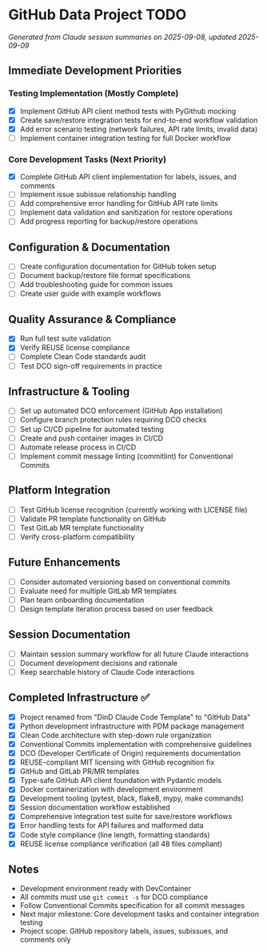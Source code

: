 # GitHub Data Project TODO

*Generated from Claude session summaries on 2025-09-08, updated 2025-09-09*

## Immediate Development Priorities

### Testing Implementation (Mostly Complete)
- [x] Implement GitHub API client method tests with PyGithub mocking
- [x] Create save/restore integration tests for end-to-end workflow validation
- [x] Add error scenario testing (network failures, API rate limits, invalid data)
- [ ] Implement container integration testing for full Docker workflow

### Core Development Tasks (Next Priority)
- [x] Complete GitHub API client implementation for labels, issues, and comments
- [ ] Implement issue subissue relationship handling
- [ ] Add comprehensive error handling for GitHub API rate limits
- [ ] Implement data validation and sanitization for restore operations
- [ ] Add progress reporting for backup/restore operations

## Configuration & Documentation
- [ ] Create configuration documentation for GitHub token setup
- [ ] Document backup/restore file format specifications
- [ ] Add troubleshooting guide for common issues
- [ ] Create user guide with example workflows

## Quality Assurance & Compliance
- [x] Run full test suite validation
- [x] Verify REUSE license compliance
- [ ] Complete Clean Code standards audit
- [ ] Test DCO sign-off requirements in practice

## Infrastructure & Tooling
- [ ] Set up automated DCO enforcement (GitHub App installation)
- [ ] Configure branch protection rules requiring DCO checks
- [ ] Set up CI/CD pipeline for automated testing
- [ ] Create and push container images in CI/CD
- [ ] Automate release process in CI/CD
- [ ] Implement commit message linting (commitlint) for Conventional Commits

## Platform Integration
- [ ] Test GitHub license recognition (currently working with LICENSE file)
- [ ] Validate PR template functionality on GitHub
- [ ] Test GitLab MR template functionality
- [ ] Verify cross-platform compatibility

## Future Enhancements
- [ ] Consider automated versioning based on conventional commits
- [ ] Evaluate need for multiple GitLab MR templates
- [ ] Plan team onboarding documentation
- [ ] Design template iteration process based on user feedback

## Session Documentation
- [ ] Maintain session summary workflow for all future Claude interactions
- [ ] Document development decisions and rationale
- [ ] Keep searchable history of Claude Code interactions

## Completed Infrastructure ✅
- [x] Project renamed from "DinD Claude Code Template" to "GitHub Data"
- [x] Python development infrastructure with PDM package management
- [x] Clean Code architecture with step-down rule organization
- [x] Conventional Commits implementation with comprehensive guidelines
- [x] DCO (Developer Certificate of Origin) requirements documentation
- [x] REUSE-compliant MIT licensing with GitHub recognition fix
- [x] GitHub and GitLab PR/MR templates
- [x] Type-safe GitHub API client foundation with Pydantic models
- [x] Docker containerization with development environment
- [x] Development tooling (pytest, black, flake8, mypy, make commands)
- [x] Session documentation workflow established
- [x] Comprehensive integration test suite for save/restore workflows
- [x] Error handling tests for API failures and malformed data
- [x] Code style compliance (line length, formatting standards)
- [x] REUSE license compliance verification (all 48 files compliant)

## Notes
- Development environment ready with DevContainer
- All commits must use `git commit -s` for DCO compliance
- Follow Conventional Commits specification for all commit messages
- Next major milestone: Core development tasks and container integration testing
- Project scope: GitHub repository labels, issues, subissues, and comments only